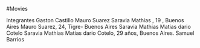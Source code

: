 #Movies

Integrantes
Gaston Castillo
Mauro Suarez
Saravia Mathias , 19 , Buenos Aires
Mauro Suarez, 24, Tigre- Buenos Aires
Saravia Mathias
Matias dario Cotelo
Saravia Mathias
Matias dario Cotelo, 29 años, Buenos Aires.
Samuel Barrios